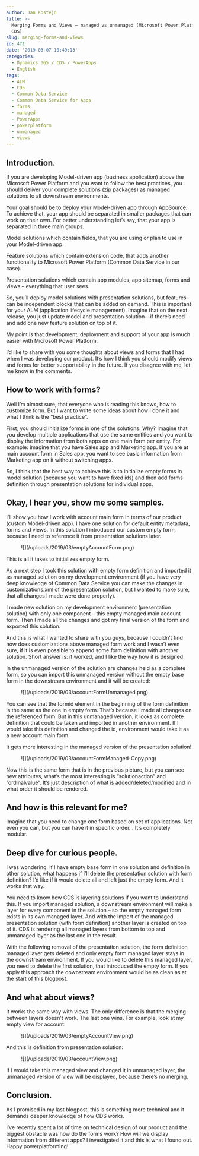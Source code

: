 ```yaml
---
author: Jan Kostejn
title: >-
  Merging Forms and Views – managed vs unmanaged (Microsoft Power Platform and
  CDS)
slug: merging-forms-and-views
id: 471
date: '2019-03-07 10:49:13'
categories:
  - Dynamics 365 / CDS / PowerApps
  - English
tags:
  - ALM
  - CDS
  - Common Data Service
  - Common Data Service for Apps
  - forms
  - managed
  - PowerApps
  - powerplatform
  - unmanaged
  - views
---
```


## Introduction.

If you are developing Model-driven app (business application) above the Microsoft Power Platform and you want to follow the best practices, you should deliver your complete solutions (zip packages) as managed solutions to all downstream environments.

Your goal should be to deploy your Model-driven app through AppSource. To achieve that, your app should be separated in smaller packages that can work on their own. For better understanding let’s say, that your app is separated in three main groups.

Model solutions which contain fields, that you are using or plan to use in your Model-driven app.

Feature solutions which contain extension code, that adds another functionality to Microsoft Power Platform (Common Data Service in our case).

Presentation solutions which contain app modules, app sitemap, forms and views – everything that user sees.

So, you’ll deploy model solutions with presentation solutions, but features can be independent blocks that can be added on demand. This is important for your ALM (application lifecycle management). Imagine that on the next release, you just update model and presentation solution – if there’s need - and add one new feature solution on top of it.

My point is that development, deployment and support of your app is much easier with Microsoft Power Platform.

I’d like to share with you some thoughts about views and forms that I had when I was developing our product. It’s how I think you should modify views and forms for better supportability in the future. If you disagree with me, let me know in the comments.

## How to work with forms?

Well I’m almost sure, that everyone who is reading this knows, how to customize form. But I want to write some ideas about how I done it and what I think is the “best practice”.

First, you should initialize forms in one of the solutions. Why? Imagine that you develop multiple applications that use the same entities and you want to display the information from both apps on one main form per entity. For example: imagine that you have Sales app and Marketing app. If you are at main account form in Sales app, you want to see basic information from Marketing app on it without switching apps.

So, I think that the best way to achieve this is to initialize empty forms in model solution (because you want to have fixed ids) and then add forms definition through presentation solutions for individual apps.

## Okay, I hear you, show me some samples.

I’ll show you how I work with account main form in terms of our product (custom Model-driven app). I have one solution for default entity metadata, forms and views. In this solution I introduced our custom empty form, because I need to reference it from presentation solutions later.

<figure class="wp-block-image is-resized">![](/uploads/2019/03/emptyAccountForm.png)</figure>

This is all it takes to initializes empty form.

As a next step I took this solution with empty form definition and imported it as managed solution on my development environment (if you have very deep knowledge of Common Data Service you can make the changes in customizations.xml of the presentation solution, but I wanted to make sure, that all changes I made were done properly).

I made new solution on my development environment (presentation solution) with only one component – this empty managed main account form. Then I made all the changes and got my final version of the form and exported this solution.

And this is what I wanted to share with you guys, because I couldn’t find how does customizations above managed form work and I wasn’t even sure, if it is even possible to append some form definition with another solution. Short answer is: it worked, and I like the way how it is designed.

In the unmanaged version of the solution are changes held as a complete form, so you can import this unmanaged version without the empty base form in the downstream environment and it will be created:

<figure class="wp-block-image is-resized">![](/uploads/2019/03/accountFormUnmanaged.png)</figure>

You can see that the formid element in the beginning of the form definition is the same as the one in empty form. That’s because I made all changes on the referenced form. But in this unmanaged version, it looks as complete definition that could be taken and imported in another environment. If I would take this definition and changed the id, environment would take it as a new account main form.

It gets more interesting in the managed version of the presentation solution!

<figure class="wp-block-image is-resized">![](/uploads/2019/03/accountFormManaged-Copy.png)</figure>

Now this is the same form that is in the previous picture, but you can see new attributes, what’s the most interesting is “solutionaction” and “ordinalvalue”. It’s just description of what is added/deleted/modified and in what order it should be rendered.

## And how is this relevant for me?

Imagine that you need to change one form based on set of applications. Not even you can, but you can have it in specific order… It’s completely modular.

## Deep dive for curious people.

I was wondering, if I have empty base form in one solution and definition in other solution, what happens if I’ll delete the presentation solution with form definition? I’d like if it would delete all and left just the empty form. And it works that way.

You need to know how CDS is layering solutions if you want to understand this. If you import managed solution, a downstream environment will make a layer for every component in the solution – so the empty managed form exists in its own managed layer. And with the import of the managed presentation solution (with form definition) another layer is created on top of it. CDS is rendering all managed layers from bottom to top and unmanaged layer as the last one in the result.

With the following removal of the presentation solution, the form definition managed layer gets deleted and only empty form managed layer stays in the downstream environment. If you would like to delete this managed layer, you need to delete the first solution, that introduced the empty form. If you apply this approach the downstream environment would be as clean as at the start of this blogpost.

## And what about views?

It works the same way with views. The only difference is that the merging between layers doesn’t work. The last one wins. For example, look at my empty view for account:

<figure class="wp-block-image is-resized">![](/uploads/2019/03/emptyAccountView.png)</figure>

And this is definition from presentation solution:

<figure class="wp-block-image is-resized">![](/uploads/2019/03/accountView.png)</figure>

If I would take this managed view and changed it in unmanaged layer, the unmanaged version of view will be displayed, because there’s no merging.

## Conclusion.

As I promised in my last blogpost, this is something more technical and it demands deeper knowledge of how CDS works.

I’ve recently spent a lot of time on technical design of our product and the biggest obstacle was how do the forms work? How will we display information from different apps? I investigated it and this is what I found out. Happy powerplatforming!